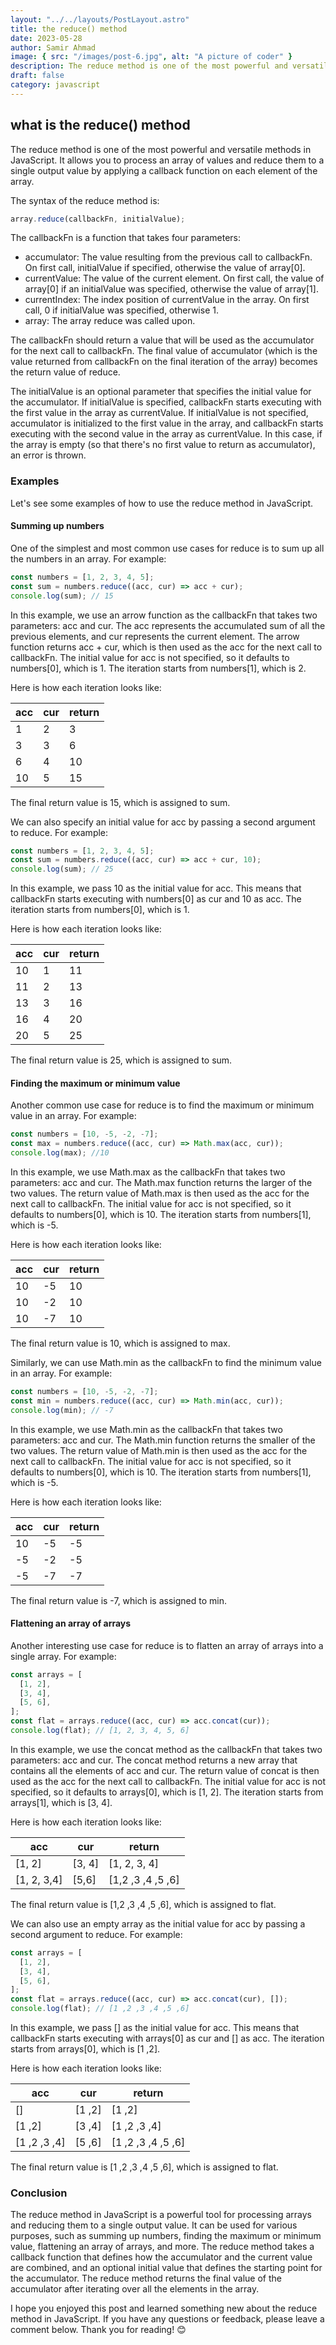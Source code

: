 ```yaml
---
layout: "../../layouts/PostLayout.astro"
title: the reduce() method
date: 2023-05-28
author: Samir Ahmad
image: { src: "/images/post-6.jpg", alt: "A picture of coder" }
description: The reduce method is one of the most powerful and versatile methods in JavaScript.
draft: false
category: javascript
---
```


## what is the reduce() method

The reduce method is one of the most powerful and versatile methods in JavaScript. It allows you to process an array of values and reduce them to a single output value by applying a callback function on each element of the array.

The syntax of the reduce method is:

```javascript
array.reduce(callbackFn, initialValue);
```

The callbackFn is a function that takes four parameters:

- accumulator: The value resulting from the previous call to callbackFn. On first call, initialValue if specified, otherwise the value of array[0].
- currentValue: The value of the current element. On first call, the value of array[0] if an initialValue was specified, otherwise the value of array[1].
- currentIndex: The index position of currentValue in the array. On first call, 0 if initialValue was specified, otherwise 1.
- array: The array reduce was called upon.

The callbackFn should return a value that will be used as the accumulator for the next call to callbackFn. The final value of accumulator (which is the value returned from callbackFn on the final iteration of the array) becomes the return value of reduce.

The initialValue is an optional parameter that specifies the initial value for the accumulator. If initialValue is specified, callbackFn starts executing with the first value in the array as currentValue. If initialValue is not specified, accumulator is initialized to the first value in the array, and callbackFn starts executing with the second value in the array as currentValue. In this case, if the array is empty (so that there's no first value to return as accumulator), an error is thrown.

### Examples

Let's see some examples of how to use the reduce method in JavaScript.

#### Summing up numbers

One of the simplest and most common use cases for reduce is to sum up all the numbers in an array. For example:

```javascript
const numbers = [1, 2, 3, 4, 5];
const sum = numbers.reduce((acc, cur) => acc + cur);
console.log(sum); // 15
```

In this example, we use an arrow function as the callbackFn that takes two parameters: acc and cur. The acc represents the accumulated sum of all the previous elements, and cur represents the current element. The arrow function returns acc + cur, which is then used as the acc for the next call to callbackFn. The initial value for acc is not specified, so it defaults to numbers[0], which is 1. The iteration starts from numbers[1], which is 2.

Here is how each iteration looks like:

| acc | cur | return |
| --- | --- | ------ |
| 1   | 2   | 3      |
| 3   | 3   | 6      |
| 6   | 4   | 10     |
| 10  | 5   | 15     |

The final return value is 15, which is assigned to sum.

We can also specify an initial value for acc by passing a second argument to reduce. For example:

```javascript
const numbers = [1, 2, 3, 4, 5];
const sum = numbers.reduce((acc, cur) => acc + cur, 10);
console.log(sum); // 25
```

In this example, we pass 10 as the initial value for acc. This means that callbackFn starts executing with numbers[0] as cur and 10 as acc. The iteration starts from numbers[0], which is 1.

Here is how each iteration looks like:

| acc | cur | return |
| --- | --- | ------ |
| 10  | 1   | 11     |
| 11  | 2   | 13     |
| 13  | 3   | 16     |
| 16  | 4   | 20     |
| 20  | 5   | 25     |

The final return value is 25, which is assigned to sum.

#### Finding the maximum or minimum value

Another common use case for reduce is to find the maximum or minimum value in an array. For example:

```javascript
const numbers = [10, -5, -2, -7];
const max = numbers.reduce((acc, cur) => Math.max(acc, cur));
console.log(max); //10
```

In this example, we use Math.max as the callbackFn that takes two parameters: acc and cur. The Math.max function returns the larger of the two values. The return value of Math.max is then used as the acc for the next call to callbackFn. The initial value for acc is not specified, so it defaults to numbers[0], which is 10. The iteration starts from numbers[1], which is -5.

Here is how each iteration looks like:

| acc | cur | return |
| --- | --- | ------ |
| 10  | -5  | 10     |
| 10  | -2  | 10     |
| 10  | -7  | 10     |

The final return value is 10, which is assigned to max.

Similarly, we can use Math.min as the callbackFn to find the minimum value in an array. For example:

```javascript
const numbers = [10, -5, -2, -7];
const min = numbers.reduce((acc, cur) => Math.min(acc, cur));
console.log(min); // -7
```

In this example, we use Math.min as the callbackFn that takes two parameters: acc and cur. The Math.min function returns the smaller of the two values. The return value of Math.min is then used as the acc for the next call to callbackFn. The initial value for acc is not specified, so it defaults to numbers[0], which is 10. The iteration starts from numbers[1], which is -5.

Here is how each iteration looks like:

| acc | cur | return |
| --- | --- | ------ |
| 10  | -5  | -5     |
| -5  | -2  | -5     |
| -5  | -7  | -7     |

The final return value is -7, which is assigned to min.

#### Flattening an array of arrays

Another interesting use case for reduce is to flatten an array of arrays into a single array. For example:

```javascript
const arrays = [
  [1, 2],
  [3, 4],
  [5, 6],
];
const flat = arrays.reduce((acc, cur) => acc.concat(cur));
console.log(flat); // [1, 2, 3, 4, 5, 6]
```

In this example, we use the concat method as the callbackFn that takes two parameters: acc and cur. The concat method returns a new array that contains all the elements of acc and cur. The return value of concat is then used as the acc for the next call to callbackFn. The initial value for acc is not specified, so it defaults to arrays[0], which is [1, 2]. The iteration starts from arrays[1], which is [3, 4].

Here is how each iteration looks like:

| acc         | cur    | return            |
| ----------- | ------ | ----------------- |
| [1, 2]      | [3, 4] | [1, 2, 3, 4]      |
| [1, 2, 3,4] | [5,6]  | [1,2 ,3 ,4 ,5 ,6] |

The final return value is [1,2 ,3 ,4 ,5 ,6], which is assigned to flat.

We can also use an empty array as the initial value for acc by passing a second argument to reduce. For example:

```javascript
const arrays = [
  [1, 2],
  [3, 4],
  [5, 6],
];
const flat = arrays.reduce((acc, cur) => acc.concat(cur), []);
console.log(flat); // [1 ,2 ,3 ,4 ,5 ,6]
```

In this example, we pass [] as the initial value for acc. This means that callbackFn starts executing with arrays[0] as cur and [] as acc. The iteration starts from arrays[0], which is [1 ,2].

Here is how each iteration looks like:

| acc          | cur    | return             |
| ------------ | ------ | ------------------ |
| []           | [1 ,2] | [1 ,2]             |
| [1 ,2]       | [3 ,4] | [1 ,2 ,3 ,4]       |
| [1 ,2 ,3 ,4] | [5 ,6] | [1 ,2 ,3 ,4 ,5 ,6] |

The final return value is [1 ,2 ,3 ,4 ,5 ,6], which is assigned to flat.

### Conclusion

The reduce method in JavaScript is a powerful tool for processing arrays and reducing them to a single output value. It can be used for various purposes, such as summing up numbers, finding the maximum or minimum value, flattening an array of arrays, and more. The reduce method takes a callback function that defines how the accumulator and the current value are combined, and an optional initial value that defines the starting point for the accumulator. The reduce method returns the final value of the accumulator after iterating over all the elements in the array.

I hope you enjoyed this post and learned something new about the reduce method in JavaScript. If you have any questions or feedback, please leave a comment below. Thank you for reading! 😊
